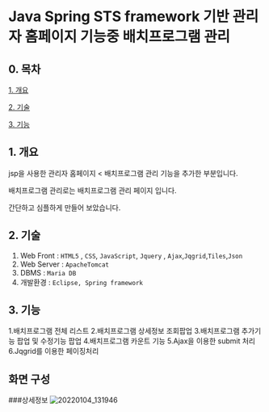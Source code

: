 
# Java Spring STS framework 기반 관리자 홈페이지 기능중 배치프로그램 관리 

## 0. 목차

[1. 개요](#1-개요)

[2. 기술](#2-기술)

[3. 기능](#7-기능)


## 1. 개요
jsp을 사용한 관리자 홈페이지 < 배치프로그램 관리 기능을 추가한 부분입니다.

배치프로그램 관리로는 배치프로그램 관리 페이지 입니다. 

간단하고 심플하게 만들어 보았습니다. 

## 2. 기술
1. Web Front : `HTML5` , `CSS`, `JavaScript`, `Jquery` , `Ajax`,`Jqgrid`,`Tiles`,`Json`
2. Web Server : `ApacheTomcat`
3. DBMS : `Maria DB`
4. 개발환경 : `Eclipse, Spring framework`


## 3. 기능
1.배치프로그램 전체 리스트
2.배치프로그램 상세정보 조회팝업
3.배치프로그램 추가기능 팝업 및 수정기능 팝업
4.배치프로그램 카운트 기능
5.Ajax을 이용한 submit 처리
6.Jqgrid를 이용한 페이징처리

## 화면 구성 

###상세정보
![20220104_131946](https://user-images.githubusercontent.com/82851125/148013249-cb1a604d-1f76-41d9-9ac9-1f39be7d3fc8.png)
